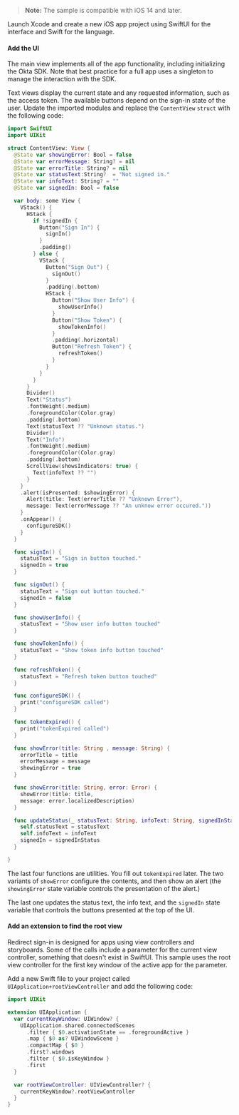 > **Note:** The sample is compatible with iOS 14 and later.

Launch Xcode and create a new iOS app project using SwiftUI for the interface and Swift for the language.

#### Add the UI

The main view implements all of the app functionality, including initializing the Okta SDK. Note that best practice for a full app uses a singleton to manage the interaction with the SDK.

Text views display the current state and any requested information, such as the access token. The available buttons depend on the sign-in state of the user. Update the imported modules and replace the `ContentView` `struct` with the following code:

```swift
import SwiftUI
import UIKit

struct ContentView: View {
  @State var showingError: Bool = false
  @State var errorMessage: String? = nil
  @State var errorTitle: String? = nil
  @State var statusText:String?  = "Not signed in."
  @State var infoText: String? = ""
  @State var signedIn: Bool = false

  var body: some View {
    VStack() {
      HStack {
        if !signedIn {
          Button("Sign In") {
            signIn()
          }
          .padding()
        } else {
          VStack {
            Button("Sign Out") {
              signOut()
            }
            .padding(.bottom)
            HStack {
              Button("Show User Info") {
                showUserInfo()
              }
              Button("Show Token") {
                showTokenInfo()
              }
              .padding(.horizontal)
              Button("Refresh Token") {
                refreshToken()
              }
            }
          }
        }
      }
      Divider()
      Text("Status")
      .fontWeight(.medium)
      .foregroundColor(Color.gray)
      .padding(.bottom)
      Text(statusText ?? "Unknown status.")
      Divider()
      Text("Info")
      .fontWeight(.medium)
      .foregroundColor(Color.gray)
      .padding(.bottom)
      ScrollView(showsIndicators: true) {
        Text(infoText ?? "")
      }
    }
    .alert(isPresented: $showingError) {
      Alert(title: Text(errorTitle ?? "Unknown Error"),
      message: Text(errorMessage ?? "An unknow error occured."))
    }
    .onAppear() {
      configureSDK()
    }
  }

  func signIn() {
    statusText = "Sign in button touched."
    signedIn = true
  }

  func signOut() {
    statusText = "Sign out button touched."
    signedIn = false
  }

  func showUserInfo() {
    statusText = "Show user info button touched"
  }

  func showTokenInfo() {
    statusText = "Show token info button touched"
  }

  func refreshToken() {
    statusText = "Refresh token button touched"
  }

  func configureSDK() {
    print("configureSDK called")
  }

  func tokenExpired() {
    print("tokenExpired called")
  }

  func showError(title: String , message: String) {
    errorTitle = title
    errorMessage = message
    showingError = true
  }

  func showError(title: String, error: Error) {
    showError(title: title, 
    message: error.localizedDescription)
  }

  func updateStatus(_ statusText: String, infoText: String, signedInStatus: Bool) {
    self.statusText = statusText
    self.infoText = infoText
    signedIn = signedInStatus
  }

}
```

The last four functions are utilities. You fill out `tokenExpired` later. The two variants of `showError` configure the contents, and then show an alert (the `showingError` state variable controls the presentation of the alert.)

The last one updates the status text, the info text, and the `signedIn` state variable that controls the buttons presented at the top of the UI.

#### Add an extension to find the root view

Redirect sign-in is designed for apps using view controllers and storyboards. Some of the calls include a parameter for the current view controller, something that doesn't exist in SwiftUI. This sample uses the root view controller for the first key window of the active app for the parameter.

Add a new Swift file to your project called `UIApplication+rootViewController` and add the following code:

```swift
import UIKit

extension UIApplication {
  var currentKeyWindow: UIWindow? {
    UIApplication.shared.connectedScenes
      .filter { $0.activationState == .foregroundActive }
      .map { $0 as? UIWindowScene }
      .compactMap { $0 }
      .first?.windows
      .filter { $0.isKeyWindow }
      .first
  }

  var rootViewController: UIViewController? {
    currentKeyWindow?.rootViewController
  }
}
```
